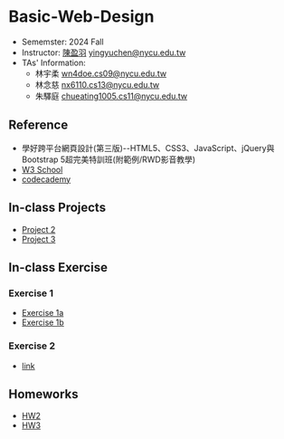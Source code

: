 # Basic-Web-Design
- Sememster: 2024 Fall
- Instructor: [陳盈羽](https://dcat.nycu.edu.tw/members/%E9%99%B3%E7%9B%88%E7%BE%BD/) yingyuchen@nycu.edu.tw
- TAs' Information:
    - 林宇柔 wn4doe.cs09@nycu.edu.tw 
    - 林念慈 nx6110.cs13@nycu.edu.tw 
    - 朱驛庭 chueating1005.cs11@nycu.edu.tw

## Reference
- 學好跨平台網頁設計(第三版)--HTML5、CSS3、JavaScript、jQuery與Bootstrap 5超完美特訓班(附範例/RWD影音教學)
- [W3 School](https://www.w3schools.com/)
- [codecademy](https://www.codecademy.com/)

## In-class Projects
- [Project 2](https://chueating1005.github.io/Basic-Web-Design/Projects/Project2/index)
- [Project 3](https://chueating1005.github.io/Basic-Web-Design/Projects/Project3/index)

## In-class Exercise
### Exercise 1
- [Exercise 1a](https://chueating1005.github.io/Basic-Web-Design/Exercises/exercise1/class-project-1a_answer)
- [Exercise 1b](https://chueating1005.github.io/Basic-Web-Design/Exercises/exercise1/class-project-1b_answer)

### Exercise 2
- [link](https://chueating1005.github.io/Basic-Web-Design/Exercises/exercise2/index)

## Homeworks
- [HW2](https://chueating1005.github.io/Basic-Web-Design/Homeworks/HW2/index)
- [HW3](https://chueating1005.github.io/Basic-Web-Design/Homeworks/HW3/index)